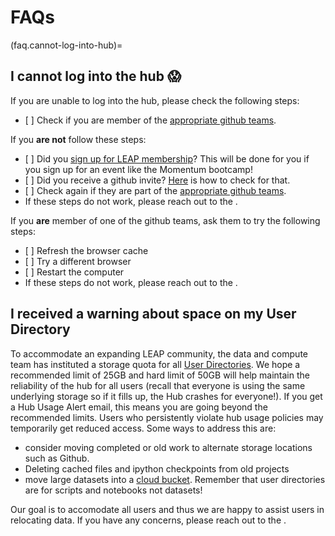 # FAQs

(faq.cannot-log-into-hub)=

## I cannot log into the hub 😱

If you are unable to log into the hub, please check the following steps:

- \[ \] Check if you are member of the [appropriate github teams](users.categories).

If you **are not** follow these steps:

- \[ \] Did you [sign up for LEAP membership](users.membership.apply)? This will be done for you if you sign up for an event like the Momentum bootcamp!
- \[ \] Did you receive a github invite? [Here](users.membership.invite) is how to check for that.
- \[ \] Check again if they are part of the [appropriate github teams](users.categories).
- If these steps do not work, please reach out to the [](support.data_compute_team).

If you **are** member of one of the github teams, ask them to try the following steps:

- \[ \] Refresh the browser cache
- \[ \] Try a different browser
- \[ \] Restart the computer
- If these steps do not work, please reach out to the [](support.data_compute_team).

## I received a warning about space on my User Directory
To accommodate an expanding LEAP community, the data and compute team has instituted a storage quota for all [User Directories](https://leap-stc.github.io/leap-pangeo/jupyterhub.html#your-user-directory). We hope a recommended limit of 25GB and hard limit of 50GB will help maintain the reliability of the hub for all users (recall that everyone is using the same underlying storage so if it fills up, the Hub crashes for everyone!). If you get a Hub Usage Alert email, this means you are going beyond the recommended limits. Users who persistently violate hub usage policies may temporarily get reduced access. Some ways to address this are: 
- consider moving completed or old work to alternate storage locations such as Github. 
- Deleting cached files and ipython checkpoints from old projects
- move large datasets into a [cloud bucket](https://leap-stc.github.io/leap-pangeo/jupyterhub.html#leap-pangeo-cloud-storage-buckets). Remember that user directories are for scripts and notebooks not datasets! 

Our goal is to accomodate all users and thus we are happy to assist users in relocating data.  If you have any concerns, please reach out to the [](support.data_compute_team).